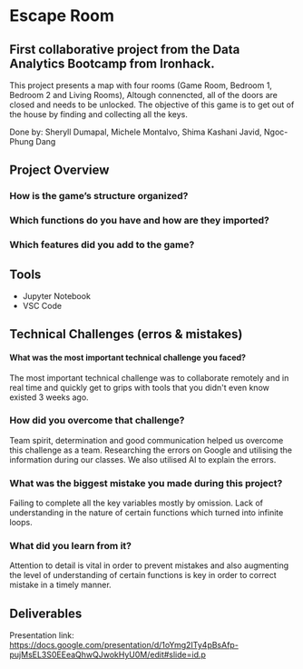 # Escape Room 

## First collaborative project from the Data Analytics Bootcamp from Ironhack. 
This project presents a map with four rooms (Game Room, Bedroom 1, Bedroom 2 and Living Rooms), Altough connencted, all of the doors are closed and needs to be unlocked. The objective of this game is to get out of the house by finding and collecting all the keys. 

Done by:
Sheryll Dumapal,
Michele Montalvo,
Shima Kashani Javid,
Ngoc-Phung Dang


## Project Overview 

### How is the game’s structure organized?

### Which functions do you have and how are they imported?

### Which features did you add to the game?

## Tools
- Jupyter Notebook 
- VSC Code 

## Technical Challenges (erros & mistakes)
 
#### What was the most important technical challenge you faced?
The most important technical challenge was to collaborate remotely and in real time and quickly get to grips with tools that you didn't even know existed 3 weeks ago.

### How did you overcome that challenge?
Team spirit, determination and good communication helped us overcome this challenge as a team. Researching the errors on Google and utilising the information during our classes. We also utilised AI to explain the errors.

### What was the biggest mistake you made during this project?
Failing to complete all the key variables mostly by omission. Lack of understanding in the nature of certain functions which turned into infinite loops. 

### What did you learn from it?
Attention to detail is vital in order to prevent mistakes and also augmenting the level of understanding of certain functions is key in order to correct mistake in a timely manner.

## Deliverables 
Presentation link: https://docs.google.com/presentation/d/1oYmg2ITy4pBsAfp-pujMsEL3S0EEeaQhwQJwokHyU0M/edit#slide=id.p